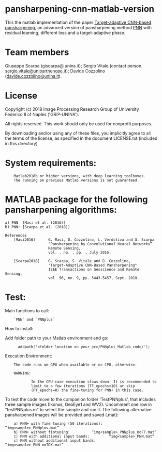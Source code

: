 # pansharpening-cnn-matlab-version
This the matlab implementation of the paper [Target-adaptive CNN-based pansharpening](https://ieeexplore.ieee.org/document/8334206), an advanced version of pansharpening method [PNN](http://www.mdpi.com/2072-4292/8/7/594) with residual learning, different loss and a target-adaptive phase. 

# Team members
 Giuseppe Scarpa  (giscarpa@.unina.it);
 Sergio Vitale    (contact person, sergio.vitale@uniparthenope.it);
 Davide Cozzolino (davide.cozzolino@unina.it).
 

 
# License
Copyright (c) 2018 Image Processing Research Group of University Federico II of Naples ('GRIP-UNINA').

All rights reserved. This work should only be used for nonprofit purposes.

By downloading and/or using any of these files, you implicitly agree to all the
terms of the license, as specified in the document LICENSE.txt
(included in this directory)

# System requirements:
        Matlab2018b or higher versions, with deep learning toolboxes.
        The running on previous Matlab versions is not guaranteed.
        

# MATLAB package for the following pansharpening algorithms:
    a) PNN  [Masi et al. (2016)] 
    b) PNN+ [Scarpa et al. (2018)]

    References
        [Masi2016]      G. Masi, D. Cozzolino, L. Verdoliva and G. Scarpa 
                        “Pansharpening by Convolutional Neural Networks” 
                        Remote Sensing, 
                        vol. , no. , pp. , July 2016.

        [Scarpa2018]    G. Scarpa, S. Vitale and D. Cozzolino, 
                        "Target-Adaptive CNN-Based Pansharpening" 
                        IEEE Transactions on Geoscience and Remote Sensing, 
                        vol. 56, no. 9, pp. 5443-5457, Sept. 2018.

   

# Test:
  Main functions to call:
  
        `PNN` and `PNNplus`

  How to install:
  
  Add folder path to your Matlab environment and go:
  
          addpath('<folder location on your pc>/PNNplus_Matlab_code/');
  
  Execution Environment:
   
        The code runs on GPU when available or on CPU, otherwise.
        
        WARNING:    
        
                In the CPU case execution slows down. It is recommended to 
                limit to a few iterations (TF_epochs<10) or skip 
                (FT_epochs=0) the fine-tuning for PNN+ in this case.
   
   To test the code move to the companion folder 'TestPNNplus', that 
   includes three sample images (Ikonos, GeoEye1 and WV2). 
	 Uncomment one row in “testPNNplus.m” to select the sample and run it.
	 The following alternative pansharpened images will be provided and saved (.mat):

	    a) PNN+ with fine tuning (50 iterations): 	“img<sample>_PNNplus.mat”
	    b) PNN+ without fintuning: 			“img<sample>_PNNplus_noFT.mat”
	    c) PNN with additional input bands: 		“img<sample>_PNN.mat”
	    c) PNN without additional input bands: 	“img<sample>_PNN_noIDX.mat”
